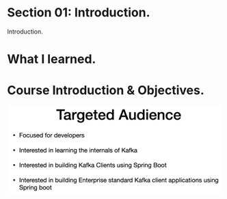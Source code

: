 # Section 01: Introduction.

Introduction.

# What I learned.


# Course Introduction & Objectives.

<div align="center">
    <img src="targettedAudiance.PNG"  alt="java advanced" width="500"/>
</div>
